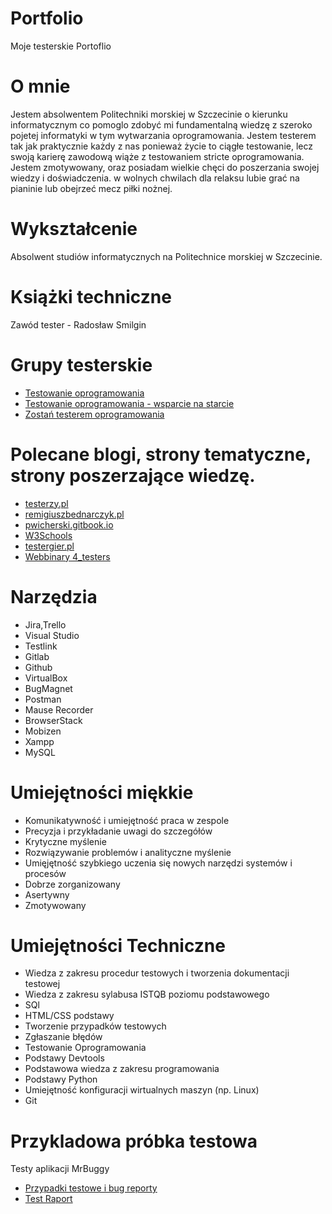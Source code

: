 # Portfolio
Moje testerskie Portoflio
# O mnie
Jestem absolwentem Politechniki morskiej w Szczecinie o kierunku informatycznym co pomoglo zdobyć mi fundamentalną wiedzę z szeroko pojetej informatyki w tym wytwarzania oprogramowania. Jestem testerem tak jak praktycznie każdy z nas ponieważ życie to ciągłe testowanie, lecz swoją karierę zawodową wiąże z testowaniem stricte oprogramowania. Jestem zmotywowany, oraz posiadam wielkie chęci do poszerzania swojej wiedzy i doświadczenia. w wolnych chwilach dla relaksu lubie grać na pianinie lub obejrzeć mecz piłki nożnej.
# Wykształcenie
Absolwent studiów informatycznych na Politechnice morskiej w Szczecinie.
# Książki techniczne
Zawód tester - Radosław Smilgin
# Grupy testerskie
* [Testowanie oprogramowania](https://www.facebook.com/groups/TestowanieOprogramowania/?ref=share)
* [Testowanie oprogramowania - wsparcie na starcie](https://www.facebook.com/groups/testeroprogramowania/?ref=share)
* [Zostań testerem oprogramowania](https://www.facebook.com/groups/zostan.testerem.manualnym/?ref=share)

# Polecane blogi, strony tematyczne, strony poszerzające wiedzę.
* [testerzy.pl](https://testerzy.pl)
* [remigiuszbednarczyk.pl](remigiuszbednarczyk.pl)
* [pwicherski.gitbook.io](https://pwicherski.gitbook.io/testowanie-oprogramowania/)
* [W3Schools](https://www.w3schools.com)
* [testergier.pl](testergier.pl)
* [Webbinary 4_testers](https://www.4testers.pl/webinar)

# Narzędzia
* Jira,Trello
* Visual Studio
* Testlink
* Gitlab
* Github
* VirtualBox
* BugMagnet
* Postman
* Mause Recorder
* BrowserStack
* Mobizen
* Xampp
* MySQL

# Umiejętności miękkie
* Komunikatywność i umiejętność praca w zespole
* Precyzja i przykładanie uwagi do szczegółów
* Krytyczne myślenie
* Rozwiązywanie problemów i analityczne myślenie
* Umięjętność szybkiego uczenia się nowych narzędzi systemów i procesów
* Dobrze zorganizowany
* Asertywny
* Zmotywowany
# Umiejętności Techniczne
* Wiedza z zakresu procedur testowych i tworzenia dokumentacji testowej
* Wiedza z zakresu sylabusa ISTQB poziomu podstawowego
* SQl
* HTML/CSS podstawy
* Tworzenie przypadków testowych
* Zgłaszanie błędów
* Testowanie Oprogramowania
* Podstawy Devtools
* Podstawowa wiedza z zakresu programowania
* Podstawy Python
* Umiejętność konfiguracji wirtualnych maszyn (np. Linux)
* Git
  
# Przykladowa próbka testowa
Testy aplikacji MrBuggy
* [Przypadki testowe i bug reporty](https://drive.google.com/file/d/111HqByYYFShRm4HlqMXGjyZPfAriP2a2/view?usp=drivesdk)
* [Test Raport](https://drive.google.com/file/d/1U_tEFwF0B1cggkfFbR4Cqf4FCmw1Pms6/view?usp=drivesdk)
